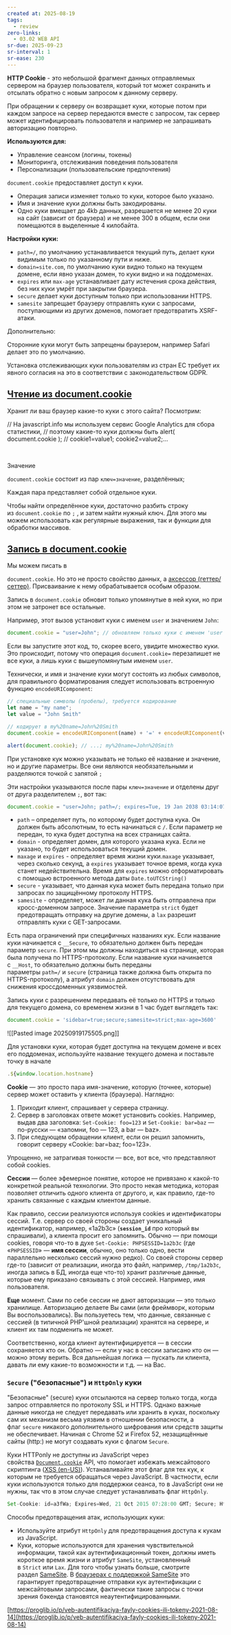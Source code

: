 ```yaml
---
created at: 2025-08-19
tags:
  - review
zero-links:
  - 03.02 WEB API
sr-due: 2025-09-23
sr-interval: 1
sr-ease: 230
---
```

**HTTP Cookie** - это небольшой фрагмент данных отправляемых сервером на браузер пользователя, который тот может сохранить и отсылать обратно с новым запросом к данному серверу.

При обращении к серверу он возвращает куки, которые потом при каждом запросе на сервер передаются вместе с запросом, так сервер может идентифицировать пользователя и например не запрашивать авторизацию повторно.

**Используются для:**

- Управление сеансом (логины, токены)
- Мониторинга, отслеживания поведения пользователя
- Персонализации (пользовательские предпочтения)

`document.cookie` предоставляет доступ к куки.

- Операция записи изменяет только то куки, которое было указано.
- Имя и значение куки должны быть закодированы.
- Одно куки вмещает до 4kb данных, разрешается не менее 20 куки на сайт (зависит от браузера) и не менее 300 в общем, если они помещаются в выделенные 4 килобайта.

**Настройки куки:**

- `path=/`, по умолчанию устанавливается текущий путь, делает куки видимым только по указанному пути и ниже.
- `domain=site.com`, по умолчанию куки видно только на текущем домене, если явно указан домен, то куки видно и на поддоменах.
- `expires` или `max-age` устанавливает дату истечения срока действия, без них куки умрёт при закрытии браузера.
- `secure` делает куки доступным только при использовании HTTPS.
- `samesite` запрещает браузеру отправлять куки с запросами, поступающими из других доменов, помогает предотвратить XSRF-атаки.

Дополнительно:

Сторонние куки могут быть запрещены браузером, например Safari делает это по умолчанию.

Установка отслеживающих куки пользователям из стран ЕС требует их явного согласия на это в соответствии с законодательством GDPR.

## [Чтение из document.cookie](https://learn.javascript.ru/cookie#chtenie-iz-document-cookie)

Хранит ли ваш браузер какие-то куки с этого сайта? Посмотрим:

// На javascript.info мы используем сервис Google Analytics для сбора статистики, // поэтому какие-то куки должны быть alert( document.cookie ); // cookie1=value1; cookie2=value2;...

​

Значение 

`document.cookie` состоит из пар `ключ=значение`, разделённых;

Каждая пара представляет собой отдельное куки.

Чтобы найти определённое куки, достаточно разбить строку из `document.cookie` по `;` , и затем найти нужный ключ. Для этого мы можем использовать как регулярные выражения, так и функции для обработки массивов.

## [Запись в document.cookie](https://learn.javascript.ru/cookie#zapis-v-document-cookie)

Мы можем писать в 

`document.cookie`. Но это не просто свойство данных, а [акcессор (геттер/сеттер)](https://learn.javascript.ru/property-accessors). Присваивание к нему обрабатывается особым образом.

Запись в `document.cookie` обновит только упомянутые в ней куки, но при этом не затронет все остальные.

Например, этот вызов установит куки с именем `user` и значением `John`:

```js
document.cookie = "user=John"; // обновляем только куки с именем 'user' alert(document.cookie); // показываем все куки
```

Если вы запустите этот код, то, скорее всего, увидите множество куки. Это происходит, потому что операция `document.cookie=` перезапишет не все куки, а лишь куки с вышеупомянутым именем `user`.

Технически, и имя и значение куки могут состоять из любых символов, для правильного форматирования следует использовать встроенную функцию `encodeURIComponent`:

```js
// специальные символы (пробелы), требуется кодирование
let name = "my name";
let value = "John Smith"

// кодирует в my%20name=John%20Smith
document.cookie = encodeURIComponent(name) + '=' + encodeURIComponent(value);

alert(document.cookie); // ...; my%20name=John%20Smith
```

При установке кук можно указывать не только её название и значение, но и другие параметры. Все они являются необязательными и разделяются точкой с запятой `;`

Эти настройки указываются после пары `ключ=значение` и отделены друг от друга разделителем `;`, вот так:
```js
document.cookie = "user=John; path=/; expires=Tue, 19 Jan 2038 03:14:07 GMT"
```

- `path` – определяет путь, по которому будет доступна кука. Он должен быть абсолютным, то есть начинаться с `/`. Если параметр не передан, то кука будет доступна на всех страницах сайта.
- `domain` - определяет домен, для которого указана кука. Если не указано, то будет использоваться текущий домен.
- `maxage` и `expires` - определяет время жизни куки.`maxage` указывает, через сколько секунд, а `expires` указывает точное время, когда кука станет недействительна. Время для `expires` можно отформатировать с помощью встроенного метода даты `Date.toUTCString()`
- `secure` - указывает, что данная кука может быть передана только при запросах по защищённому протоколу HTTPS.
- `samesite` - определяет, может ли данная кука быть отправлена при кросс-доменном запросе. Значение параметра `strict` будет предотвращать отправку на другие домены, а `lax` разрешит отправлять куки с GET-запросами.

Есть пара ограничений при специфичных названиях кук. Если название куки начинается с `__Secure`, то обязательно должен быть передан параметр `secure`. При этом мы должны находиться на странице, которая была получена по HTTPS-протоколу. Если название куки начинается с `__Host`, то обязательно должны быть переданы параметры `path=/` и `secure` (страница также должна быть открыта по HTTPS-протоколу), а атрибут `domain` должен отсутствовать для снижения кроссдоменных уязвимостей.

Запись куки с разрешением передавать её только по HTTPS и только для текущего домена, со временем жизни в 1 час будет выглядеть так:
```js
document.cookie = 'sidebar=true;secure;samesite=strict;max-age=3600'
```
![[Pasted image 20250919175505.png]]

Для установки куки, которая будет доступна на текущем домене и всех его поддоменах, используйте название текущего домена и поставьте точку в начале

```jsx
.${window.location.hostname}
```

**Cookie** — это просто пара имя-значение, которую (точнее, которые) сервер может оставить у клиента (браузера). Наглядно:

1. Приходит клиент, спрашивает у сервера страницу.
2. Сервер в заголовках ответе может установить cookies. Например, выдав два заголовка: `Set-Cookie: foo=123` и `Set-Cookie: bar=baz` — по-русски — «запомни, foo — 123, а bar — baz».
3. При следующем обращении клиент, если он решил запомнить, говорит серверу «Cookie: bar=baz; foo=123».

Упрощенно, не затрагивая тонкости — все, вот все, что представляют собой cookies.

**Сессии** — более эфемерное понятие, которое не привязано к какой-то конкретной реальной технологии. Это просто некая методика, которая позволяет отличить одного клиента от другого, и, как правило, где-то хранить связанные с каждым клиентом данные.

Как правило, сессии реализуются используя cookies и идентификаторы сессий. Т.е. сервер со своей стороны создает уникальный идентификатор, например, «1a2b3c» (**`session_id`** про который вы спрашивали), а клиента просит его запомнить. Обычно — при помощи cookies, говоря что-то в духе `Set-Cookie: PHPSESSID=1a2b3c` (где «`PHPSESSID`» — **имя сессии**, обычно, оно только одно, вести параллельно несколько сессий нужно редко). Со своей стороны сервер где-то (зависит от реализации, иногда это файл, например, `/tmp/1a2b3c`, иногда запись в БД, иногда еще что-то) хранит различные данные, которые ему приказано связывать с этой сессией. Например, имя пользователя.

**Еще** момент. Сами по себе сессии не дают авторизации — это только хранилище. Авторизацию делаете Вы сами (или фреймворк, которым Вы воспользовались). Вы пользуетесь тем, что данные, связанные с сессией (в типичной PHP'шной реализации) хранятся на сервере, и клиент их там подменить не может.

Соответственно, когда клиент аутентифицируется — в сессии сохраняется кто он. Обратно — если у нас в сессии записано кто он — можно этому верить. Вся дальнейшая логика — пускать ли клиента, давать ли ему какие-то возможности и т.д. — на Вас.

### `Secure` ("безопасные") и `HttpOnly` куки

"Безопасные" (secure) куки отсылаются на сервер только тогда, когда запрос отправляется по протоколу SSL и HTTPS. Однако важные данные никогда не следует передавать или хранить в куках, поскольку сам их механизм весьма уязвим в отношении безопасности, а флаг `secure` никакого дополнительного шифрования или средств защиты не обеспечивает. Начиная с Chrome 52 и Firefox 52, незащищённые сайты (http:) не могут создавать куки с флагом `Secure`.

Куки HTTPonly не доступны из JavaScript через свойства [`Document.cookie`](https://developer.mozilla.org/ru/docs/Web/API/Document/cookie) API, что помогает избежать межсайтового скриптинга ([XSS (en-US)](https://developer.mozilla.org/en-US/docs/Glossary/Cross-site_scripting)). Устанавливайте этот флаг для тех кук, к которым не требуется обращаться через JavaScript. В частности, если куки используются только для поддержки сеанса, то в JavaScript они не нужны, так что в этом случае следует устанавливать флаг `HttpOnly`.

```jsx
Set-Cookie: id=a3fWa; Expires=Wed, 21 Oct 2015 07:28:00 GMT; Secure; HttpOnly
```

Способы предотвращения атак, использующих куки:

- Используйте атрибут `HttpOnly` для предотвращения доступа к кукам из JavaScript.
- Куки, которые используются для хранения чувствительной информации, такой как аутентификационный токен, должны иметь короткое время жизни и атрибут `SameSite`, установленный в `Strict` или `Lax`. Для того чтобы узнать больше, смотрите раздел [SameSite](https://developer.mozilla.org/ru/docs/Web/HTTP/Cookies#%D0%BA%D1%83%D0%BA%D0%B8_samesite). В [браузерах с поддержкой SameSite](https://developer.mozilla.org/ru/docs/Web/HTTP/%D0%B1%D1%80%D0%B0%D1%83%D0%B7%D0%B5%D1%80%D0%B0%D1%85%20%D1%81%20%D0%BF%D0%BE%D0%B4%D0%B4%D0%B5%D1%80%D0%B6%D0%BA%D0%BE%D0%B9%20SameSite) это гарантирует предотвращение отправки кук аутентификации с межсайтовыми запросами, фактически такие запросы с точки зрения бэкенда становятся неаутентифицированными.

[https://proglib.io/p/veb-autentifikaciya-fayly-cookies-ili-tokeny-2021-08-14](https://proglib.io/p/veb-autentifikaciya-fayly-cookies-ili-tokeny-2021-08-14)
